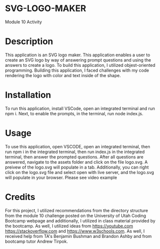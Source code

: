 # SVG-LOGO-MAKER
Module 10 Activity
# Description
This application is an SVG logo maker. This application enables a user to create an SVG logo by way of answering prompt questions and using the answers to create a logo. To build this application, I utilized objest-oriented programming. Building this application, I faced challenges with my code rendering the logo with color and text inside of the shape.
# Installation
To run this application, install VSCode, open an integrated terminal and run npm i. Next, to enable the prompts, in the terminal, run node index.js. 
# Usage
To use this application, open VSCODE, open an integrated terminal, then run npm i in the integrated terminal, then run index.js in the integrated terminal, then answer the prompted questions. After all questions are answered, navigate to the assets folder and click on the file logo.svg. A preivew of the logo.svg will populate in a tab. Additionally, you can  right click on the logo.svg file and select open with live server, and the logo.svg will populate in your browser.
Please see video example 

# Credits
For this project, I utilized recommendations from the directory structure from the module 10 challenge posted on the University of Utah Coding Bootcamp webpage and additionally, I utilized in class material provided by the bootcamp. As well, I utilized ideas from https://youtube.com https://stackoverflow.com and https://www.w3schools.com. As well, I received help from TA's Benjamin Bushman and Brandon Ashby and from bootcamp tutor Andrew Tirpok.
